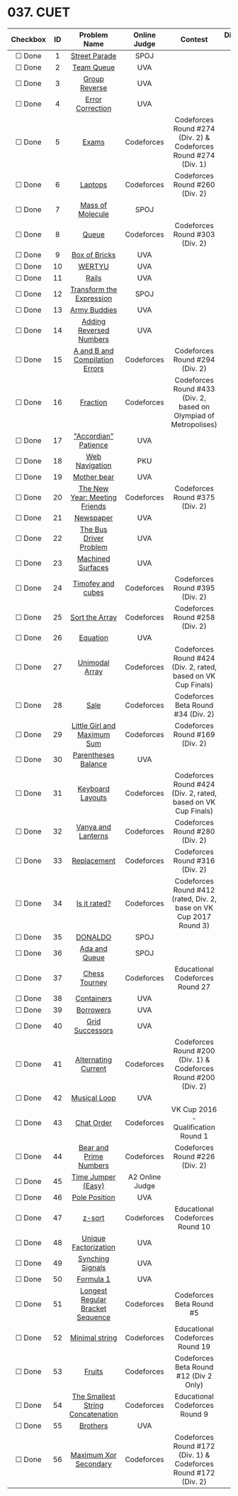# 037. CUET


| Checkbox | ID | Problem Name|Online Judge|Contest|Difficulty Level|
|:---:|:---:|:---:|:---:|:---:|:---:|
|&#9744; Done|1|[Street Parade](http://www.spoj.com/problems/STPAR/)|SPOJ||1|
|&#9744; Done|2|[Team Queue](https://uva.onlinejudge.org/index.php?option=onlinejudge&page=show_problem&problem=481)|UVA||1|
|&#9744; Done|3|[Group Reverse](https://uva.onlinejudge.org/index.php?option=onlinejudge&page=show_problem&problem=2133)|UVA||1|
|&#9744; Done|4|[Error Correction](https://uva.onlinejudge.org/index.php?option=onlinejudge&page=show_problem&problem=482)|UVA||1|
|&#9744; Done|5|[Exams](http://codeforces.com/problemset/problem/479/C)|Codeforces|Codeforces Round #274 (Div. 2) & Codeforces Round #274 (Div. 1)|1|
|&#9744; Done|6|[Laptops](http://codeforces.com/problemset/problem/456/A)|Codeforces|Codeforces Round #260 (Div. 2)|1|
|&#9744; Done|7|[Mass of Molecule](http://www.spoj.com/problems/MMASS/)|SPOJ||1|
|&#9744; Done|8|[Queue](http://codeforces.com/problemset/problem/545/D)|Codeforces|Codeforces Round #303 (Div. 2)|1|
|&#9744; Done|9|[Box of Bricks](https://uva.onlinejudge.org/index.php?option=onlinejudge&page=show_problem&problem=532)|UVA||1|
|&#9744; Done|10|[WERTYU](https://uva.onlinejudge.org/index.php?option=onlinejudge&page=show_problem&problem=1023)|UVA||1|
|&#9744; Done|11|[Rails](https://uva.onlinejudge.org/index.php?option=onlinejudge&page=show_problem&problem=455)|UVA||1|
|&#9744; Done|12|[Transform the Expression](http://www.spoj.com/problems/ONP/)|SPOJ||1|
|&#9744; Done|13|[Army Buddies](https://uva.onlinejudge.org/index.php?option=onlinejudge&page=show_problem&problem=3778)|UVA||1|
|&#9744; Done|14|[Adding Reversed Numbers](https://uva.onlinejudge.org/index.php?option=onlinejudge&page=show_problem&problem=654)|UVA||1|
|&#9744; Done|15|[A and B and Compilation Errors](http://codeforces.com/problemset/problem/519/B)|Codeforces|Codeforces Round #294 (Div. 2)|1|
|&#9744; Done|16|[Fraction](http://codeforces.com/problemset/problem/854/A)|Codeforces|Codeforces Round #433 (Div. 2, based on Olympiad of Metropolises)|1|
|&#9744; Done|17|["Accordian" Patience](https://uva.onlinejudge.org/index.php?option=onlinejudge&page=show_problem&problem=63)|UVA||1|
|&#9744; Done|18|[Web Navigation](http://poj.org/problem?id=1028)|PKU||1|
|&#9744; Done|19|[Mother bear](https://uva.onlinejudge.org/index.php?option=onlinejudge&page=show_problem&problem=1886)|UVA||1|
|&#9744; Done|20|[The New Year: Meeting Friends](http://codeforces.com/problemset/problem/723/A)|Codeforces|Codeforces Round #375 (Div. 2)|1|
|&#9744; Done|21|[Newspaper](https://uva.onlinejudge.org/index.php?option=onlinejudge&page=show_problem&problem=2315)|UVA||1|
|&#9744; Done|22|[The Bus Driver Problem](https://uva.onlinejudge.org/index.php?option=onlinejudge&page=show_problem&problem=2384)|UVA||1|
|&#9744; Done|23|[Machined Surfaces](https://uva.onlinejudge.org/index.php?option=onlinejudge&page=show_problem&problem=355)|UVA||1|
|&#9744; Done|24|[Timofey and cubes](http://codeforces.com/problemset/problem/764/B)|Codeforces|Codeforces Round #395 (Div. 2)|1|
|&#9744; Done|25|[Sort the Array](http://codeforces.com/problemset/problem/451/B)|Codeforces|Codeforces Round #258 (Div. 2)|1|
|&#9744; Done|26|[Equation](https://uva.onlinejudge.org/index.php?option=onlinejudge&page=show_problem&problem=668)|UVA||1|
|&#9744; Done|27|[Unimodal Array](http://codeforces.com/problemset/problem/831/A)|Codeforces|Codeforces Round #424 (Div. 2, rated, based on VK Cup Finals)|1|
|&#9744; Done|28|[Sale](http://codeforces.com/problemset/problem/34/B)|Codeforces|Codeforces Beta Round #34 (Div. 2)|1|
|&#9744; Done|29|[Little Girl and Maximum Sum](http://codeforces.com/problemset/problem/276/C)|Codeforces|Codeforces Round #169 (Div. 2)|1|
|&#9744; Done|30|[Parentheses Balance](https://uva.onlinejudge.org/index.php?option=onlinejudge&page=show_problem&problem=614)|UVA||1|
|&#9744; Done|31|[Keyboard Layouts](http://codeforces.com/problemset/problem/831/B)|Codeforces|Codeforces Round #424 (Div. 2, rated, based on VK Cup Finals)|1|
|&#9744; Done|32|[Vanya and Lanterns](http://codeforces.com/problemset/problem/492/B)|Codeforces|Codeforces Round #280 (Div. 2)|1|
|&#9744; Done|33|[Replacement](http://codeforces.com/problemset/problem/570/C)|Codeforces|Codeforces Round #316 (Div. 2)|2|
|&#9744; Done|34|[Is it rated?](http://codeforces.com/problemset/problem/807/A)|Codeforces|Codeforces Round #412 (rated, Div. 2, base on VK Cup 2017 Round 3)|2|
|&#9744; Done|35|[DONALDO](http://www.spoj.com/problems/DONALDO/)|SPOJ||2|
|&#9744; Done|36|[Ada and Queue](http://www.spoj.com/problems/ADAQUEUE/)|SPOJ||2|
|&#9744; Done|37|[Chess Tourney](http://codeforces.com/problemset/problem/845/A)|Codeforces|Educational Codeforces Round 27|2|
|&#9744; Done|38|[Containers](https://uva.onlinejudge.org/index.php?option=onlinejudge&page=show_problem&problem=3503)|UVA||2|
|&#9744; Done|39|[Borrowers](https://uva.onlinejudge.org/index.php?option=onlinejudge&page=show_problem&problem=166)|UVA||2|
|&#9744; Done|40|[Grid Successors](https://uva.onlinejudge.org/index.php?option=onlinejudge&page=show_problem&problem=2628)|UVA||2|
|&#9744; Done|41|[Alternating Current](http://codeforces.com/problemset/problem/343/B)|Codeforces|Codeforces Round #200 (Div. 1) & Codeforces Round #200 (Div. 2)|2|
|&#9744; Done|42|[Musical Loop](https://uva.onlinejudge.org/index.php?option=onlinejudge&page=show_problem&problem=2491)|UVA||2|
|&#9744; Done|43|[Chat Order](http://codeforces.com/problemset/problem/637/B)|Codeforces|VK Cup 2016 - Qualification Round 1|2|
|&#9744; Done|44|[Bear and Prime Numbers](http://codeforces.com/problemset/problem/385/C)|Codeforces|Codeforces Round #226 (Div. 2)|3|
|&#9744; Done|45|[Time Jumper (Easy)](p?ID=133)|A2 Online Judge||3|
|&#9744; Done|46|[Pole Position](https://uva.onlinejudge.org/index.php?option=onlinejudge&page=show_problem&problem=3302)|UVA||3|
|&#9744; Done|47|[z-sort](http://codeforces.com/problemset/problem/652/B)|Codeforces|Educational Codeforces Round 10|3|
|&#9744; Done|48|[Unique Factorization](https://uva.onlinejudge.org/index.php?option=onlinejudge&page=show_problem&problem=1799)|UVA||3|
|&#9744; Done|49|[Synching Signals](https://uva.onlinejudge.org/index.php?option=onlinejudge&page=show_problem&problem=408)|UVA||3|
|&#9744; Done|50|[Formula 1](https://uva.onlinejudge.org/index.php?option=onlinejudge&page=show_problem&problem=2935)|UVA||3|
|&#9744; Done|51|[Longest Regular Bracket Sequence](http://codeforces.com/problemset/problem/5/C)|Codeforces|Codeforces Beta Round #5|3|
|&#9744; Done|52|[Minimal string](http://codeforces.com/problemset/problem/797/C)|Codeforces|Educational Codeforces Round 19|4|
|&#9744; Done|53|[Fruits](http://codeforces.com/problemset/problem/12/C)|Codeforces|Codeforces Beta Round #12 (Div 2 Only)|4|
|&#9744; Done|54|[The Smallest String Concatenation](http://codeforces.com/problemset/problem/632/C)|Codeforces|Educational Codeforces Round 9|4|
|&#9744; Done|55|[Brothers](https://uva.onlinejudge.org/index.php?option=onlinejudge&page=show_problem&problem=3339)|UVA||4|
|&#9744; Done|56|[Maximum Xor Secondary](http://codeforces.com/problemset/problem/280/B)|Codeforces|Codeforces Round #172 (Div. 1) & Codeforces Round #172 (Div. 2)|5|

